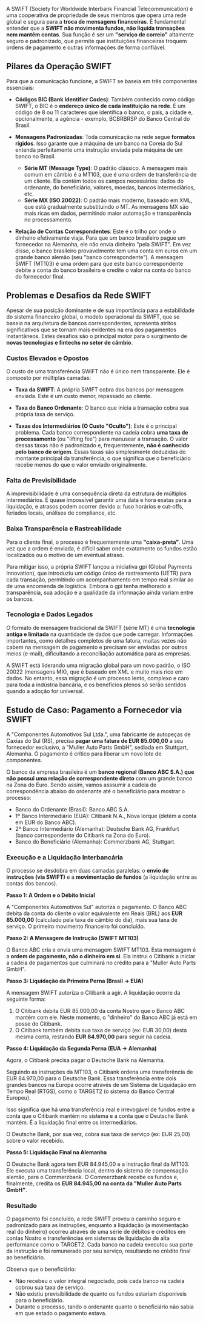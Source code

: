 A SWIFT (Society for Worldwide Interbank Financial Telecommunication) é uma cooperativa de propriedade de seus membros que opera uma rede global e segura para a **troca de mensagens financeiras**. É fundamental entender que a **SWIFT não movimenta fundos, não liquida transações nem mantém contas**. Sua função é ser um **"serviço de correio"** altamente seguro e padronizado, que permite que instituições financeiras troquem ordens de pagamento e outras informações de forma confiável.

## Pilares da Operação SWIFT

Para que a comunicação funcione, a SWIFT se baseia em três componentes essenciais:

* **Códigos BIC (Bank Identifier Codes)**: Também conhecido como código SWIFT, o BIC é o **endereço único de cada instituição na rede**. É um código de 8 ou 11 caracteres que identifica o banco, o país, a cidade e, opcionalmente, a agência - exemplo, BCBRBRSP do Banco Central do Brasil.

* **Mensagens Padronizadas**: Toda comunicação na rede segue **formatos rígidos**. Isso garante que a máquina de um banco na Coreia do Sul entenda perfeitamente uma instrução enviada pela máquina de um banco no Brasil.

    * **Série MT (Message Type)**: O padrão clássico. A mensagem mais comum em câmbio é a MT103, que é uma ordem de transferência de um cliente. Ela contém todos os campos necessários: dados do ordenante, do beneficiário, valores, moedas, bancos intermediários, etc.
    * **Série MX (ISO 20022)**: O padrão mais moderno, baseado em XML, que está gradualmente substituindo o MT. As mensagens MX são mais ricas em dados, permitindo maior automação e transparência no processamento.

* **Relação de Contas Correspondentes**: Este é o trilho por onde o dinheiro efetivamente viaja. Para que um banco brasileiro pague um fornecedor na Alemanha, ele não envia dinheiro "pela SWIFT". Em vez disso, o banco brasileiro provavelmente tem uma conta em euros em um grande banco alemão (seu "banco correspondente"). A mensagem SWIFT (MT103) é uma ordem para que este banco correspondente debite a conta do banco brasileiro e credite o valor na conta do banco do fornecedor final.

## Problemas e Desafios da Rede SWIFT

Apesar de sua posição dominante e de sua importância para a estabilidade do sistema financeiro global, o modelo operacional da SWIFT, que se baseia na arquitetura de bancos correspondentes, apresenta atritos significativos que se tornam mais evidentes na era dos pagamentos instantâneos. Estes desafios são o principal motor para o surgimento de **novas tecnologias e fintechs no setor de câmbio**.

### Custos Elevados e Opostos

O custo de uma transferência SWIFT não é único nem transparente. Ele é composto por múltiplas camadas:

* **Taxa da SWIFT**: A própria SWIFT cobra dos bancos por mensagem enviada. Este é um custo menor, repassado ao cliente.

* **Taxa do Banco Ordenante**: O banco que inicia a transação cobra sua própria taxa de serviço.

* **Taxas dos Intermediários (O Custo "Oculto")**: Este é o principal problema. Cada banco correspondente na cadeia cobra **uma taxa de processamento** (ou "lifting fee") para manusear a transação. O valor dessas taxas não é padronizado e, frequentemente, **não é conhecido pelo banco de origem**. Essas taxas são simplesmente deduzidas do montante principal da transferência, o que significa que o beneficiário recebe menos do que o valor enviado originalmente.

### Falta de Previsibilidade

A imprevisibilidade é uma consequência direta da estrutura de múltiplos intermediários. É quase impossível garantir uma data e hora exatas para a liquidação, e atrasos podem ocorrer devido a: fuso horários e cut-offs, feriados locais, análises de compliance, etc.

### Baixa Transparência e Rastreabilidade

Para o cliente final, o processo é frequentemente uma **"caixa-preta"**. Uma vez que a ordem é enviada, é difícil saber onde exatamente os fundos estão localizados ou o motivo de um eventual atraso.

Para mitigar isso, a própria SWIFT lançou a iniciativa gpi (Global Payments Innovation), que introduziu um código único de rastreamento (UETR) para cada transação, permitindo um acompanhamento em tempo real similar ao de uma encomenda de logística. Embora o gpi tenha melhorado a transparência, sua adoção e a qualidade da informação ainda variam entre os bancos.

### Tecnologia e Dados Legados

O formato de mensagem tradicional da SWIFT (série MT) é uma **tecnologia antiga e limitada** na quantidade de dados que pode carregar. Informações importantes, como detalhes completos de uma fatura, muitas vezes não cabem na mensagem de pagamento e precisam ser enviadas por outros meios (e-mail), dificultando a reconciliação automática para as empresas.

A SWIFT está liderando uma migração global para um novo padrão, o ISO 20022 (mensagens MX), que é baseado em XML e muito mais rico em dados. No entanto, essa migração é um processo lento, complexo e caro para toda a indústria bancária, e os benefícios plenos só serão sentidos quando a adoção for universal.

## Estudo de Caso: Pagamento a Fornecedor via SWIFT

A "Componentes Automotivos Sul Ltda.", uma fabricante de autopeças de Caxias do Sul (RS), precisa **pagar uma fatura de EUR 85.000,00** a seu fornecedor exclusivo, a "Muller Auto Parts GmbH", sediada em Stuttgart, Alemanha. O pagamento é crítico para liberar um novo lote de componentes.

O banco da empresa brasileira é um **banco regional (Banco ABC S.A.) que não possui uma relação de correspondente direto** com um grande banco na Zona do Euro. Sendo assim, vamos asssumir a cadeia de correspondência abaixo do ordenante até o beneficiário para mostrar o processo:

* Banco do Ordenante (Brasil): Banco ABC S.A.
* 1º Banco Intermediário (EUA): Citibank N.A., Nova Iorque (detém a conta em EUR do Banco ABC).
* 2º Banco Intermediário (Alemanha): Deutsche Bank AG, Frankfurt (banco correspondente do Citibank na Zona do Euro).
* Banco do Beneficiário (Alemanha): Commerzbank AG, Stuttgart.

### Execução e a Liquidação Interbancária

O processo se desdobra em duas camadas paralelas: o **envio de instruções (via SWIFT)** e a **movimentação de fundos** (a liquidação entre as contas dos bancos).

**Passo 1: A Ordem e o Débito Inicial**

A "Componentes Automotivos Sul" autoriza o pagamento. O Banco ABC debita da conta do cliente o valor equivalente em Reais (BRL) aos **EUR 85.000,00** (calculado pela taxa de câmbio do dia), mais sua taxa de serviço. O primeiro movimento financeiro foi concluído.

**Passo 2: A Mensagem de Instrução (SWIFT MT103)**

O Banco ABC cria e envia uma mensagem SWIFT MT103. Esta mensagem é a **ordem de pagamento, não o dinheiro em si**. Ela instrui o Citibank a iniciar a cadeia de pagamentos que culminará no crédito para a "Muller Auto Parts GmbH".

**Passo 3: Liquidação da Primeira Perna (Brasil -> EUA)**

A mensagem SWIFT autoriza o Citibank a agir. A liquidação ocorre da seguinte forma:

1. O Citibank debita EUR 85.000,00 da conta Nostro que o Banco ABC mantém com ele. Neste momento, o "dinheiro" do Banco ABC já está em posse do Citibank.
1. O Citibank também debita sua taxa de serviço (ex: EUR 30,00) desta mesma conta, restando **EUR 84.970,00** para seguir na cadeia.

**Passo 4: Liquidação da Segunda Perna (EUA -> Alemanha)**

Agora, o Citibank precisa pagar o Deutsche Bank na Alemanha.

Seguindo as instruções da MT103, o Citibank ordena uma transferência de EUR 84.970,00 para o Deutsche Bank. Essa transferência entre dois grandes bancos na Europa ocorre através de um Sistema de Liquidação em Tempo Real (RTGS), como o TARGET2 (o sistema do Banco Central Europeu). 

Isso significa que há uma transferência real e irrevogável de fundos entre a conta que o Citibank mantém no sistema e a conta que o Deutsche Bank mantém. É a liquidação final entre os intermediários.

O Deutsche Bank, por sua vez, cobra sua taxa de serviço (ex: EUR 25,00) sobre o valor recebido.

**Passo 5: Liquidação Final na Alemanha**

O Deutsche Bank agora tem EUR 84.945,00 e a instrução final da MT103. Ele executa uma transferência local, dentro do sistema de compensação alemão, para o Commerzbank. O Commerzbank recebe os fundos e, finalmente, credita os **EUR 84.945,00 na conta da "Muller Auto Parts GmbH"**.

### Resultado

O pagamento foi concluído, a rede SWIFT proveu o caminho seguro e padronizado para as instruções, enquanto a liquidação (a movimentação real do dinheiro) ocorreu através de uma série de débitos e créditos em contas Nostro e transferências em sistemas de liquidação de alta performance como o TARGET2. Cada banco na cadeia executou sua parte da instrução e foi remunerado por seu serviço, resultando no crédito final ao beneficiário.

Observa que o beneficiário:

* Não recebeu o valor integral negociado, pois cada banco na cadeia cobrou sua taxa de serviço.
* Não existiu previsibilidade de quanto os fundos estariam disponíveis para o beneficiário.
* Durante o processo, tando o ordenante quanto o beneficiário não sabia em que estado o pagamento estava.
